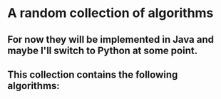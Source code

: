# A random collection of algorithms 

## For now they will be implemented in **Java** and maybe I'll switch to **Python** at some point.

## This collection contains the following algorithms: